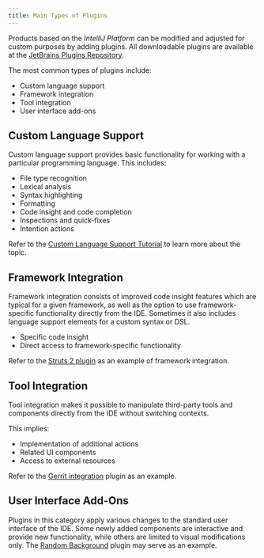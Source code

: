 ```yaml
---
title: Main Types of Plugins
---
```

<!-- Copyright 2000-2020 JetBrains s.r.o. and other contributors. Use of this source code is governed by the Apache 2.0 license that can be found in the LICENSE file. -->

Products based on the *IntelliJ Platform* can be modified and adjusted for custom purposes by adding plugins. All downloadable plugins are available at the [JetBrains Plugins Repository](https://plugins.jetbrains.com/).

The most common types of plugins include:

* Custom language support
* Framework integration
* Tool integration
* User interface add-ons

## Custom Language Support

Custom language support provides basic functionality for working with a particular programming language. This includes:

* File type recognition
* Lexical analysis
* Syntax highlighting
* Formatting
* Code insight and code completion
* Inspections and quick-fixes
* Intention actions

Refer to the [Custom Language Support Tutorial](/tutorials/custom_language_support_tutorial.md) to learn more about the topic.

## Framework Integration

Framework integration consists of improved code insight features which are typical for a given framework, as well as the option to use framework-specific functionality directly from the IDE. Sometimes it also includes language support elements for a custom syntax or DSL.

* Specific code insight
* Direct access to framework-specific functionality

Refer to the [Struts 2 plugin](https://github.com/JetBrains/intellij-plugins/tree/master/struts2) as an example of framework integration.

## Tool Integration

Tool integration makes it possible to manipulate third-party tools and components directly from the IDE without switching contexts.
 
This implies:

* Implementation of additional actions 
* Related UI components
* Access to external resources

Refer to the [Gerrit integration](https://plugins.jetbrains.com/plugin/7272?pr=idea) plugin as an example.

## User Interface Add-Ons

Plugins in this category apply various changes to the standard user interface of the IDE. Some newly added components are interactive and provide new functionality, while others are limited to visual modifications only. The [Random Background](https://plugins.jetbrains.com/plugin/9692-random-background) plugin may serve as an example.
